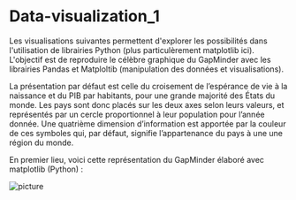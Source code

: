 # Data-visualization_1

Les visualisations suivantes permettent d'explorer les possibilités dans l'utilisation de librairies Python (plus particulèrement matplotlib ici).
L'objectif est de reproduire le célèbre graphique du GapMinder avec les librairies Pandas et Matploltib (manipulation des données et visualisations).

La présentation par défaut est celle du croisement de l’espérance de vie à la naissance et du PIB par habitants, pour une grande majorité des États du monde. Les pays sont donc placés sur les deux axes selon leurs valeurs, et représentés par un cercle proportionnel à leur population pour l’année donnée. Une quatrième dimension d’information est apportée par la couleur de ces symboles qui, par défaut, signifie l’appartenance du pays à une une région du monde.

En premier lieu, voici cette représentation du GapMinder élaboré avec matplotlib (Python) : 

![picture](https://raw.githubusercontent.com/mahfoud-gz/Data-visualization_1/blob/main/Data_viz_1_files/GapMinder.png)

